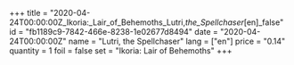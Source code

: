 +++
title = "2020-04-24T00:00:00Z_Ikoria:_Lair_of_Behemoths_Lutri,_the_Spellchaser_[en]_false"
id = "fb1189c9-7842-466e-8238-1e02677d8494"
date = "2020-04-24T00:00:00Z"
name = "Lutri, the Spellchaser"
lang = ["en"]
price = "0.14"
quantity = 1
foil = false
set = "Ikoria: Lair of Behemoths"
+++
